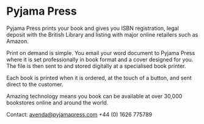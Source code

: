 Pyjama Press
===========

Pyjama Press prints your book and gives you ISBN registration, legal deposit with the British Library and listing with major online retailers such as Amazon.

Print on demand is simple. You email your word document to Pyjama Press where it is set professionally in book format and a cover designed for you. The file is then sent to and stored digitally at a specialised book printer.

Each book is printed when it is ordered, at the touch of a button, and sent direct to the customer. 

Amazing technology means you book can be available at over 30,000 bookstores online and around the world.

Contact:
avenda@pyjamapress.com
+44 (0) 1626 775789
